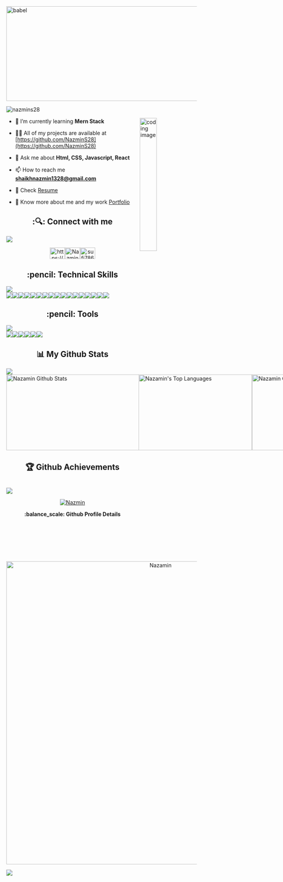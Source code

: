 <img src="https://i.ibb.co/wN5nBMw/Picsart-22-10-18-23-24-08-528.jpg" alt="babel" width="1210px" height="250px" />


<p align="left"> <img src="https://komarev.com/ghpvc/?username=nazmins28&label=Profile%20views&color=0e75b6&style=flat" alt="nazmins28" /> </p>

<img align="right" alt="coding image" width="30%" src="https://media4.giphy.com/media/RbDKaczqWovIugyJmW/giphy.gif?cid=790b76117725eb09466df8a2245fcc11e918b1f101a94fec&rid=giphy.gif&ct=g" >


- 🌱 I’m currently learning **Mern Stack**

- 👨‍💻 All of my projects are available at [https://github.com/NazminS28](https://github.com/NazminS28)

- 💬 Ask me about **Html, CSS, Javascript, React**

- 📫 How to reach me **shaikhnazmin1328@gmail.com**

- 📄 Check [Resume](https://drive.google.com/file/d/19nohiQscevjXReQXHWW_dPxdGbfxLvFA/view?usp=sharing)

- 📄 Know more about me and my work [Portfolio](https://NazminS28.github.io/)




<h2 align='center'> :🔍: Connect with me</h2>
<img src="https://raw.githubusercontent.com/andreasbm/readme/master/assets/lines/colored.png">
<p align="center">
<a href="https://linkedin.com/in/https://www.linkedin.com/in/nazmin-shaikh-83a725171/" target="blank"><img align="center" src="https://raw.githubusercontent.com/rahuldkjain/github-profile-readme-generator/master/src/images/icons/Social/linked-in-alt.svg" alt="https://www.linkedin.com/in/nazmin-shaikh-83a725171/" height="30" width="40" /></a><a href="https://instagram.com/nothing.but.naju" target="blank"><img align="center" src="https://raw.githubusercontent.com/rahuldkjain/github-profile-readme-generator/master/src/images/icons/Social/instagram.svg" alt="Nazmin" height="30" width="40" /></a><a href="https://leetcode.com/NazminS28/" target="blank"><img align="center" src="https://raw.githubusercontent.com/rahuldkjain/github-profile-readme-generator/master/src/images/icons/Social/leet-code.svg" alt="sufi7867" height="30" width="40" /></a>
</p>


<h2 align='center'> :pencil: Technical Skills</h2>
<img src="https://raw.githubusercontent.com/andreasbm/readme/master/assets/lines/colored.png">
<div align='center' style="display: flex;">
  <img src="https://img.shields.io/badge/HTML5-E34F26?style=for-the-badge&logo=html5&logoColor=white" />
  <img src="https://img.shields.io/badge/CSS3-1572B6?style=for-the-badge&logo=css3&logoColor=white" />
  <img src="https://img.shields.io/badge/JavaScript-323330?style=for-the-badge&logo=javascript&logoColor=F7DF1E" />
  <img src="https://img.shields.io/badge/React-20232A?style=for-the-badge&logo=react&logoColor=61DAFB" />
  <img src="https://img.shields.io/badge/Redux-593D88?style=for-the-badge&logo=redux&logoColor=white" />
  <img src="https://img.shields.io/badge/React_Router-CA4245?style=for-the-badge&logo=react-router&logoColor=white" />
  <img src="https://img.shields.io/badge/typescript-%23007ACC.svg?style=for-the-badge&logo=typescript&logoColor=white" />
  <img src="https://img.shields.io/badge/c-black?style=for-the-badge&logo=next.js&logoColor=white" />
  <img src="https://img.shields.io/badge/Asp.net-black?style=for-the-badge&logo=next.js&logoColor=white" />
  <img src="https://img.shields.io/badge/Node.js-43853D?style=for-the-badge&logo=node.js&logoColor=white" />
  <img src="https://img.shields.io/badge/Express.js-404D59?style=for-the-badge" />
  <img src="https://img.shields.io/badge/MongoDB-2e542d?style=for-the-badge&logo=mongodb&logoColor=white" />
  <img src="https://img.shields.io/badge/Material--UI-0081CB?style=for-the-badge&logo=material-ui&logoColor=white" />
  <img src="https://img.shields.io/badge/mysql-black?style=for-the-badge&logo=next.js&logoColor=white" />
  <img src="https://img.shields.io/badge/Bootstrap-9400d3?style=for-the-badge&logo=bootstrap&logoColor=violet" />
  <img src="https://img.shields.io/badge/chakra-%234ED1C5.svg?style=for-the-badge&logo=chakraui&logoColor=white" />
   <img src="https://img.shields.io/badge/python-pink?style=for-the-badge&logo=next.js&logoColor=black" />
 
</div>

<h2 align='center'> :pencil: Tools</h2>
<img src="https://raw.githubusercontent.com/andreasbm/readme/master/assets/lines/colored.png">
<div align='center' style="display: flex;">
  <img src="https://img.shields.io/badge/Visual%20Studio%20Code-0078d7.svg?style=for-the-badge&logo=visual-studio-code&logoColor=white" />
  <img src="https://img.shields.io/badge/GitHub-100000?style=for-the-badge&logo=github&logoColor=white" />
  <img src="https://img.shields.io/badge/Heroku-430098?style=for-the-badge&logo=heroku&logoColor=white" />
  <img src="https://img.shields.io/badge/Vercel-000000?style=for-the-badge&logo=vercel&logoColor=white" />
  <img src="https://img.shields.io/badge/netlify-%23000000.svg?style=for-the-badge&logo=netlify&logoColor=#00C7B7" />
  <img src="https://img.shields.io/badge/Postman-FF6C37?style=for-the-badge&logo=postman&logoColor=white" />
</div>

<h2 align='center'>📊 My Github Stats</h2>
<img src="https://raw.githubusercontent.com/andreasbm/readme/master/assets/lines/colored.png">
<div style="display: flex; align'"center">
    <img width="450px" height="200px" alt="Nazamin Github Stats" src="https://github-readme-stats.vercel.app/api?username=nazmins28&show_icons=true&count_private=true&theme=chartreuse-dark&hide_border=true&bg_color=0D1117" />
    <img width="300px" height="200px" alt="Nazamin's Top Languages" src="https://github-readme-stats.vercel.app/api/top-langs/?username=nazmins28&langs_count=8&count_private=true&layout=compact&theme=react&hide_border=true&bg_color=0D1117" />
  </br>
   <img width="450px" height="200px" alt="Nazamin Github Stats" src="https://github-readme-streak-stats.herokuapp.com/?user=nazmins28&&langs_count=8&count_private=true&layout=compact&theme=react&hide_border=true&bg_color=0D1117" />
</div>
<div>
  <h2 align='center'><b>🏆 Github Achievements</b></h2><br/>
<img src="https://raw.githubusercontent.com/andreasbm/readme/master/assets/lines/colored.png">
 <p align="center"> <a href="https://github.com/nazmins28"><img src="https://github-profile-trophy.vercel.app/?username=nazmins28&margin-w=4" alt="Nazmin" /></a> </p>
</div>
                                                   
 <div>
  <p align='center'><b> :balance_scale: Github Profile Details</b></p><br/>
  <p align="center"><img width="800px" src="https://github-profile-summary-cards.vercel.app/api/cards/profile-details?username=nazmins28&theme=github_dark" alt="Nazamin" align = "center"/></p>
</div>
                      
![](https://raw.githubusercontent.com/Trilokia/Trilokia/379277808c61ef204768a61bbc5d25bc7798ccf1/bottom_header.svg)
                                                   


